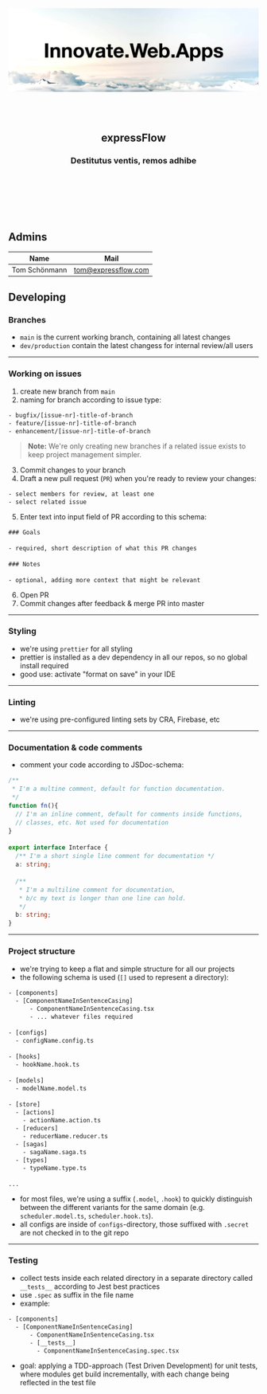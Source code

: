 <br/>
<br/>
<p align="center">
  <img src="./media/ef-banner.jpg" />
</p>
<br />
<br />
<h2 align="center" >
    expressFlow
</h2>
<h3 align="center" >Destitutus ventis, remos adhibe</h3>
<br />
<br />
<br/>
<br/>
<br />

## Admins

| Name          | Mail                |
| ------------- | ------------------- |
| Tom Schönmann | tom@expressflow.com |

## Developing

### Branches

- `main` is the current working branch, containing all latest changes
- `dev/production` contain the latest changess for internal review/all users

---

### Working on issues

1. create new branch from `main`
2. naming for branch according to issue type:
```
- bugfix/[issue-nr]-title-of-branch
- feature/[issue-nr]-title-of-branch
- enhancement/[issue-nr]-title-of-branch
 ```
 
> **Note:**
> We're only creating new branches if a related issue exists to keep project management simpler.

3. Commit changes to your branch
4. Draft a new pull request (`PR`) when you're ready to review your changes:
```
- select members for review, at least one
- select related issue
```
5. Enter text into input field of PR according to this schema:
```
### Goals

- required, short description of what this PR changes

### Notes

- optional, adding more context that might be relevant
```
6. Open PR
7. Commit changes after feedback & merge PR into master

---

### Styling

- we're using `prettier` for all styling
- prettier is installed as a dev dependency in all our repos, so no global install required
- good use: activate "format on save" in your IDE

---

### Linting

- we're using pre-configured linting sets by CRA, Firebase, etc

---

### Documentation & code comments

- comment your code according to JSDoc-schema:
``` typescript
/**
 * I'm a multine comment, default for function documentation.
 */
function fn(){
  // I'm an inline comment, default for comments inside functions,
  // classes, etc. Not used for documentation
}

export interface Interface {
  /** I'm a short single line comment for documentation */
  a: string;
  
  /**
   * I'm a multiline comment for documentation,
   * b/c my text is longer than one line can hold.
   */
  b: string;
}
```

---

### Project structure

- we're trying to keep a flat and simple structure for all our projects
- the following schema is used (`[]` used to represent a directory):

```
- [components]
  - [ComponentNameInSentenceCasing]
      - ComponentNameInSentenceCasing.tsx
      - ... whatever files required

- [configs]
  - configName.config.ts
  
- [hooks]
  - hookName.hook.ts

- [models]
  - modelName.model.ts

- [store]
  - [actions]
    - actionName.action.ts
  - [reducers]
    - reducerName.reducer.ts
  - [sagas]
    - sagaName.saga.ts
  - [types]
    - typeName.type.ts
    
...
```

- for most files, we're using a suffix (`.model`, `.hook`) to quickly distinguish between the different variants for the same domain (e.g. `scheduler.model.ts`, `scheduler.hook.ts`).
- all configs are inside of `configs`-directory, those suffixed with `.secret` are not checked in to the git repo

---

### Testing

- collect tests inside each related directory in a separate directory called `__tests__` according to Jest best practices
- use `.spec` as suffix in the file name
- example:

```
- [components]
  - [ComponentNameInSentenceCasing]        
      - ComponentNameInSentenceCasing.tsx
      - [__tests__]
        - ComponentNameInSentenceCasing.spec.tsx
```

- goal: applying a TDD-approach (Test Driven Development) for unit tests, where modules get build incrementally, with each change being reflected in the test file





